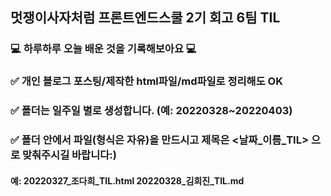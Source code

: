 ## 멋쟁이사자처럼 프론트엔드스쿨 2기 회고 6팀 TIL
### 💻 하루하루 오늘 배운 것을 기록해보아요 💻
### ✅ 개인 블로그 포스팅/제작한 html파일/md파일로 정리해도 OK
### ✅ 폴더는 일주일 별로 생성합니다. (예: 20220328~20220403)
### ✅ 폴더 안에서 파일(형식은 자유)을 만드시고 제목은 <날짜_이름_TIL> 으로 맞춰주시길 바랍니다:)
#### 예: 20220327_조다희_TIL.html 20220328_김희진_TIL.md 
